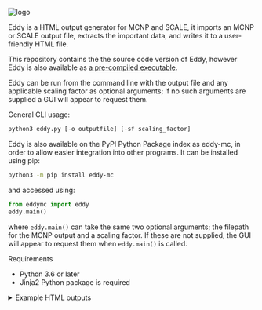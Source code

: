 ![logo](https://cerberusnuclear.com/wp-content/uploads/2020/10/EddyLinkedin.jpg)

Eddy is a HTML output generator for MCNP and SCALE, it imports an MCNP or SCALE output file, extracts the important data, and writes it to a user-friendly HTML file.

This repository contains the the source code version of Eddy, however Eddy is also available as [a pre-compiled executable](https://github.com/Cerberus-Nuclear/Eddy).

Eddy can be run from the command line with the output file and any applicable scaling factor as optional arguments; if no such arguments are supplied a GUI will appear to request them.

General CLI usage:

```bash
python3 eddy.py [-o outputfile] [-sf scaling_factor]
```

Eddy is also available on the PyPI Python Package index as eddy-mc, in order to allow easier integration into other programs. It can be installed using pip:

```bash
python3 -m pip install eddy-mc
```

and accessed using:

```python
from eddymc import eddy
eddy.main()
```

where `eddy.main()` can take the same two optional arguments; the filepath for the MCNP output and a scaling factor. If these are not supplied, the GUI will appear to request them when `eddy.main()` is called.

Requirements

- Python 3.6 or later
- Jinja2 Python package is required

<details>
  <summary>Example HTML outputs</summary>
  <img src="https://cerberusnuclear.com/wp-content/uploads/2020/10/eddy-screen-shot-2.jpg" name="image-name">
  <img src="https://cerberusnuclear.com/wp-content/uploads/2020/10/Results_Summary-1.jpg" name="image-name">
  <img src="https://cerberusnuclear.com/wp-content/uploads/2020/10/Results_Stats-1.jpg" name="image-name">
  <img src="https://cerberusnuclear.com/wp-content/uploads/2020/10/WarningsComments.jpg" name="image-name">
  <img src="https://cerberusnuclear.com/wp-content/uploads/2020/10/particles-1.jpg" name="image-name">
</details>

